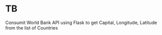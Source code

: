 # TB
Consumit World Bank API using Flask to get Capital, Longitude, Latitude from the list of Countries
